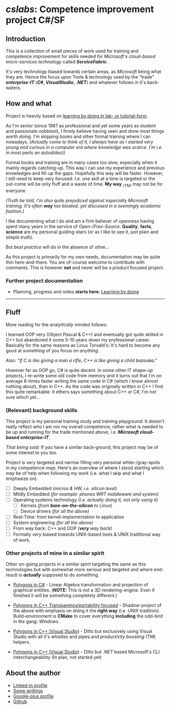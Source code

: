 # _*cslabs*_: Competence improvement project C#/SF

## Introduction

This is a collection of small pieces of work used for training and
competence improvement for skills needed for *Microsoft's cloud-based
micro-services technology* called _**ServiceFabric**_.

It's very technology biased towards certain areas, as *Microsoft* being what
they are. Hence the focus upon Tools & technology used by the "trade"
_**enterprise-IT**_ (_**C#**_, _**VisualStudio**_, _**.NET**_) and whatever
follows in it's back-waters.

## How and what

Project is heavily based on <u>learning by doing in lab- or
tutorial-form</u>.

As I'm senior (since 1987 as professional and yet some years as student and
passionate nobbiest), I firmly believe having seen and done most things
*worth doing*. I'm skipping books and other formal training where I can
nowadays. *(Actually come to think of it, I always have as I started
very young and curious in a computer era where knowledge was scarce. I'm
i.e. in most parts an autodidact)*

Formal books and training are in many cases too slow, especially when it
mainly regards catching-up. This way I can use my experience and previous
knowledges and fill-up the gaps. Hopefully this way will be faster.
However, I still need to keep very focused. I.e. one skill at a time is
targeted or the out-come will be only fluff and a waste of time. **My way**
<sub>*(TM)*</sub> may not be for everyone.

*(Truth be told, I'm also quite prejudiced against especially Microsoft
training. It's often **way** too bloated, yet discuised in
a seemingly academic fashion.)*

I like documenting what I do and am a firm believer of openness having spent
many years in the service of *Open-/Free-Source*. **Quality**, **facts**,
**science** are my personal guiding-stars (or as I like to see it, just plain
and simple *truth*).

But *best practice* will do in the absence of other...

As this project is primarily for my own needs, documentation may be quite
thin here-and-there. You are of-course welcome to contribute with comments.
This is however **not** and never will be a *product* focused project.

### Further project documentation

* Planning, progress and notes **starts here**:
[Learning by doing](doc/Learning_by_doing.md)

---

## Fluff

More reading for the anal*ytically* minded follows:

I learned OOP very (Object Pascal & C++) and eventually got quite
skilled in *C++* but abandoned it some 5-10 years down my professional
career.  Basically for the same reasons as Linus Torvald's: It's hard to
become any good at *something* of you focus on *anything*.

Also: *"If C is like giving a man a rifle, C++ is like giving a child bazooka."*

However far as OOP go, C# is quite decent. In some other IT shape-up projects, I
re-write some old code from memory and it turns out that I'm on average
8-times faster writing the same code in C# (which I know almost nothing
about), than in C++. As the code was originally written in C++ I find this
quite remarkable. It ethers says something about C++ or C#, I'm not sure
which yet...


### (Relevant) background skills

This project is my personal training study and training playground. It
doesn't really reflect who I am nor my overall competence, rather what is
needed to be up and running for the trade mentioned above, i.e. _**Microsoft
cloud-based enterprise-IT**_.

*That being said:* If you have a similar back-ground, this project may be of
some interest to you too.

Project is very targeted and narrow filling very personal
white-/gray-spots in my competence-map. Here's an overview of where I stood
starting which may be of help when following my work (i.e. what I skip and
what I emphasize on).

- [ ] Deeply Embedded *(micros & HW, i.e. silicon level)*
- [ ] Mildly Embedded *(for example: phones WRT middleware and system)*
- [ ] Operating systems technology *(I.e. actually doing it, not only using
      it)*
  - [ ] Kernels *(from **bare-on-the-silicon** to Linux)*
  - [ ] Device drivers *(for all the above)*
- [ ] Real-Time: from kernel-implementation to application
- [ ] System engineering *(for all the above)*
- [ ] From way back: C++ and OOP *(<b>very</b> way back)*
- [ ] Formally *very* biased towards UNIX-based tools & UNIX traditional
      way of work.

### Other projects of mine in a similar spirit

Other on-going projects in a similar spirit targeting the same as this
technologies but with somewhat more serious and targeted and where
end-result is _**actually**_ supposed to do something.

* [Polygons in C#](https://github.com/mambrus/polycons_cxx) -
  Linear Algebra transformation and projection of graphical entities.
  (**NOTE:** This is not a 3D rendering-engine. Even if finished it will be
  something completely different.)

* [Polygons in C++ Transparency/portability focused](https://github.com/mambrus/polycons_cxx) -
  Shadow-project of the above with emphasis on doing it the **right way**
  (i.e. UNIX tradition). Build-environment is <b>**CMake**</b> to cover
  everything **including** the odd-bird in the gang: *Windows*.

* [Polygons in C++ (Visual Studio)](https://github.com/mambrus/polygons_cxx_vs) -
  Ditto but exclusively using Visual Studio with all it's whistles and pipes and
  *productivity boosting* (TM) helpers.

* [Polygons in C++ (Visual Studio)](https://github.com/mambrus/polygons_cxx_dotnet) -
  Ditto but *.NET* based Microsoft's CLI interchangeability (In plan, not started
  yet)


## About the author

* [Linked-in profile](https://se.linkedin.com/in/michaelambrus)
* [Some writings](https://www.blogger.com/profile/14708057387032628878)
* [Google-plus profile](https://plus.google.com/103655744308748110889)
* [Github](https://github.com/mambrus)

